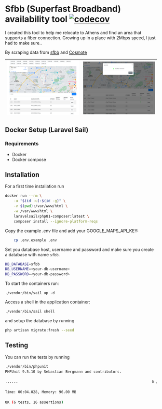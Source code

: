 
# Sfbb (Superfast Broadband) availability tool [![codecov](https://codecov.io/gh/nklido/sfbb/graph/badge.svg?token=2EZUEZY8BQ)](https://codecov.io/gh/nklido/sfbb)

I created this tool to help me relocate to Athens and find an area that
supports a fiber connection. Growing up in a place with 2Mbps speed, I just had to make sure..

By scraping data from [sfbb](https://sfbb.gr/) and [Cosmote](https://www.cosmote.gr/hub/)


| ![](public/dashboard_example.png) | ![](public/availability_success.png) |
|-----------------------------------|--------------------------------------|


## Docker Setup (Laravel Sail)

### Requirements
* Docker
* Docker compose

## Installation

For a first time installation run

```bash
docker run --rm \
    -u "$(id -u):$(id -g)" \
    -v $(pwd):/var/www/html \
    -w /var/www/html \
    laravelsail/php81-composer:latest \
    composer install --ignore-platform-reqs
```

Copy the example .env file and add your GOOGLE_MAPS_API_KEY:

```bash
    cp .env.example .env
```

Set you database host, username and password and make sure you create
a database with name `sfbb`. 

```bash
DB_DATABASE=sfbb
DB_USERNAME=<your-db-username>
DB_PASSWORD=<your-db-password>
```

To start the containers run:
```
./vendor/bin/sail up -d
```

Access a shell in the application container:

```bash
./vendor/bin/sail shell
```

and setup the database by running
```bash
php artisan migrate:fresh --seed
```

## Testing

You can run the tests by running

```bash
./vendor/bin/phpunit
PHPUnit 9.5.10 by Sebastian Bergmann and contributors.

......                                                              6 / 6 (100%)

Time: 00:04.028, Memory: 96.00 MB

OK (6 tests, 16 assertions)

```

